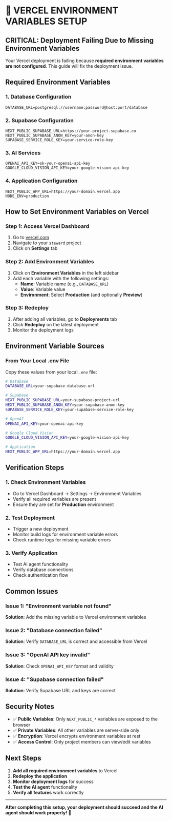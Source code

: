 # 🚨 VERCEL ENVIRONMENT VARIABLES SETUP

## **CRITICAL: Deployment Failing Due to Missing Environment Variables**

Your Vercel deployment is failing because **required environment variables are not configured**. This guide will fix the deployment issue.

## **Required Environment Variables**

### **1. Database Configuration**
```
DATABASE_URL=postgresql://username:password@host:port/database
```

### **2. Supabase Configuration**
```
NEXT_PUBLIC_SUPABASE_URL=https://your-project.supabase.co
NEXT_PUBLIC_SUPABASE_ANON_KEY=your-anon-key
SUPABASE_SERVICE_ROLE_KEY=your-service-role-key
```

### **3. AI Services**
```
OPENAI_API_KEY=sk-your-openai-api-key
GOOGLE_CLOUD_VISION_API_KEY=your-google-vision-api-key
```

### **4. Application Configuration**
```
NEXT_PUBLIC_APP_URL=https://your-domain.vercel.app
NODE_ENV=production
```

## **How to Set Environment Variables on Vercel**

### **Step 1: Access Vercel Dashboard**
1. Go to [vercel.com](https://vercel.com)
2. Navigate to your `steward` project
3. Click on **Settings** tab

### **Step 2: Add Environment Variables**
1. Click on **Environment Variables** in the left sidebar
2. Add each variable with the following settings:
   - **Name**: Variable name (e.g., `DATABASE_URL`)
   - **Value**: Variable value
   - **Environment**: Select **Production** (and optionally **Preview**)

### **Step 3: Redeploy**
1. After adding all variables, go to **Deployments** tab
2. Click **Redeploy** on the latest deployment
3. Monitor the deployment logs

## **Environment Variable Sources**

### **From Your Local .env File**
Copy these values from your local `.env` file:
```bash
# Database
DATABASE_URL=your-supabase-database-url

# Supabase
NEXT_PUBLIC_SUPABASE_URL=your-supabase-project-url
NEXT_PUBLIC_SUPABASE_ANON_KEY=your-supabase-anon-key
SUPABASE_SERVICE_ROLE_KEY=your-supabase-service-role-key

# OpenAI
OPENAI_API_KEY=your-openai-api-key

# Google Cloud Vision
GOOGLE_CLOUD_VISION_API_KEY=your-google-vision-api-key

# Application
NEXT_PUBLIC_APP_URL=https://your-domain.vercel.app
```

## **Verification Steps**

### **1. Check Environment Variables**
- Go to Vercel Dashboard → Settings → Environment Variables
- Verify all required variables are present
- Ensure they are set for **Production** environment

### **2. Test Deployment**
- Trigger a new deployment
- Monitor build logs for environment variable errors
- Check runtime logs for missing variable errors

### **3. Verify Application**
- Test AI agent functionality
- Verify database connections
- Check authentication flow

## **Common Issues**

### **Issue 1: "Environment variable not found"**
**Solution**: Add the missing variable to Vercel environment variables

### **Issue 2: "Database connection failed"**
**Solution**: Verify `DATABASE_URL` is correct and accessible from Vercel

### **Issue 3: "OpenAI API key invalid"**
**Solution**: Check `OPENAI_API_KEY` format and validity

### **Issue 4: "Supabase connection failed"**
**Solution**: Verify Supabase URL and keys are correct

## **Security Notes**

- ✅ **Public Variables**: Only `NEXT_PUBLIC_*` variables are exposed to the browser
- ✅ **Private Variables**: All other variables are server-side only
- ✅ **Encryption**: Vercel encrypts environment variables at rest
- ✅ **Access Control**: Only project members can view/edit variables

## **Next Steps**

1. **Add all required environment variables** to Vercel
2. **Redeploy the application**
3. **Monitor deployment logs** for success
4. **Test the AI agent** functionality
5. **Verify all features** work correctly

---

**After completing this setup, your deployment should succeed and the AI agent should work properly!** 🚀 